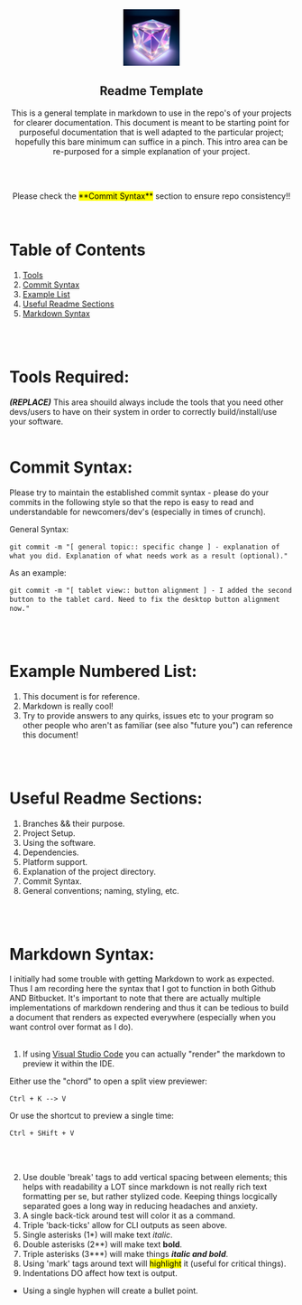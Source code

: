 <!-- PROJECT HEADER -->
<div align="center">
  <a href="https://github.com/Yuugen64/">
    <img src="assets/CrystalCube.png" alt="Logo" width="100" height="100">
  </a>


  <h2 align="center">Readme Template</h2>
  <p align="center">This is a general template in markdown to use in the repo's of your projects for clearer documentation. This document is meant to be starting point for purposeful documentation that is well adapted to the particular project; hopefully this bare minimum can suffice in a pinch. This intro area can be re-purposed for a simple explanation of your project.</p>

</div>


<br>
<br>

<p align="center">Please check the <mark>**Commit Syntax**</mark> section to ensure repo consistency!!</p>
<br>

# Table of Contents
1. [Tools](#tools-required)
2. [Commit Syntax](#commit-syntax)
3. [Example List](#example-numbered-list)
4. [Useful Readme Sections](#useful-readme-sections)
5. [Markdown Syntax](#markdown-syntax)

<br>
<br>

# Tools Required:
***(REPLACE)*** This area shouild always include the tools that you need other devs/users to have on their system in order to correctly build/install/use your software.
<br>
<br>

# Commit Syntax:
Please try to maintain the established commit syntax - please do your commits in the following style so that the repo is easy to read and understandable for newcomers/dev's (especially in times of crunch).

General Syntax:
```
git commit -m "[ general topic:: specific change ] - explanation of what you did. Explanation of what needs work as a result (optional)."
```
  
As an example:
```
git commit -m "[ tablet view:: button alignment ] - I added the second button to the tablet card. Need to fix the desktop button alignment now."
```  
<br>
<br>

# Example Numbered List:
1. This document is for reference.
2. Markdown is really cool!
3. Try to provide answers to any quirks, issues etc to your program so other people who aren't as familiar (see also "future you") can reference this document!
<br>
<br>

# Useful Readme Sections:
1. Branches && their purpose.
2. Project Setup.
3. Using the software.
4. Dependencies.
5. Platform support.
6. Explanation of the project directory.
7. Commit Syntax.
8. General conventions; naming, styling, etc.
<br>
<br>

# Markdown Syntax:
I initially had some trouble with getting Markdown to work as expected. Thus I am recording here the syntax that I got to function in both Github AND Bitbucket. It's important to note that there are actually multiple implementations of markdown rendering and thus it can be tedious to build a document that renders as expected everywhere (especially when you want control over format as I do).
<br>
<br>

1. If using [Visual Studio Code](https://code.visualstudio.com/) you can actually "render" the markdown to preview it within the IDE. 

Either use the "chord" to open a split view previewer:
```
Ctrl + K --> V
```
Or use the shortcut to preview a single time:
```
Ctrl + SHift + V
```
<br>
<br>

2. Use double 'break' tags to add vertical spacing between elements; this helps with readability a LOT since markdown is not really rich text formatting per se, but rather stylized code. Keeping things locgically separated goes a long way in reducing headaches and anxiety.
3. A single back-tick around test will color it as a command.
4. Triple 'back-ticks' allow for CLI outputs as seen above.
5. Single asterisks (1*) will make text *italic*.
6. Double asterisks (2**) will make text **bold**.
7. Triple asterisks (3***) will make things ***italic and bold***.
8. Using 'mark' tags around text will <mark>highlight</mark> it (useful for critical things).
9. Indentations DO affect how text is output.
- Using a single hyphen will create a bullet point.
